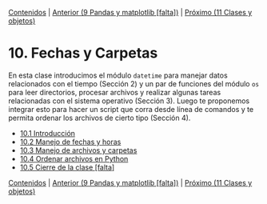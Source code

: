 [Contenidos](../Contenidos.md) \| [Anterior (9 Pandas y matplotlib [falta])](../09_Pandas_y_matplotlib/00_Resumen.md) \| [Próximo (11 Clases y objetos)](../11_Clases_y_Objetos/00_Resumen.md)

# 10. Fechas y Carpetas
En esta clase introducimos el módulo `datetime` para manejar datos relacionados con el tiempo (Sección 2) y un par de funciones del módulo `os` para leer directorios, procesar archivos y realizar algunas tareas relacionadas con el sistema operativo (Sección 3). Luego te proponemos integrar esto para hacer un script que corra desde línea de comandos y te permita ordenar los archivos de cierto tipo (Sección 4).



* [10.1 Introducción](01_Intro.md)
* [10.2 Manejo de fechas y horas](02_Fechas.md)
* [10.3 Manejo de archivos y carpetas](03_Archivos_y_Directorios.md)
* [10.4 Ordenar archivos en Python](04_Ordenando_archivos.md)
* [10.5 Cierre de la clase [falta]](05_Cierre.md)


[Contenidos](../Contenidos.md) \| [Anterior (9 Pandas y matplotlib [falta])](../09_Pandas_y_matplotlib/00_Resumen.md) \| [Próximo (11 Clases y objetos)](../11_Clases_y_Objetos/00_Resumen.md)
